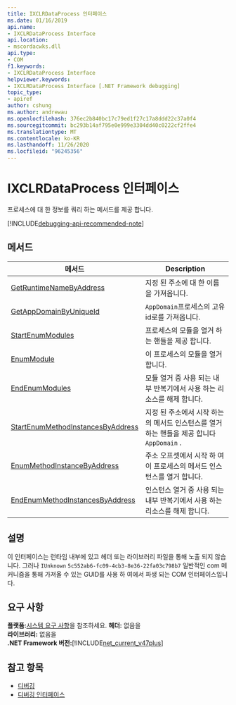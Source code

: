 ```yaml
---
title: IXCLRDataProcess 인터페이스
ms.date: 01/16/2019
api.name:
- IXCLRDataProcess Interface
api.location:
- mscordacwks.dll
api.type:
- COM
f1.keywords:
- IXCLRDataProcess Interface
helpviewer.keywords:
- IXCLRDataProcess Interface [.NET Framework debugging]
topic_type:
- apiref
author: cshung
ms.author: andrewau
ms.openlocfilehash: 376ec2b840bc17c79ed1f27c17a8ddd22c37a0f4
ms.sourcegitcommit: bc293b14af795e0e999e3304dd40c0222cf2ffe4
ms.translationtype: MT
ms.contentlocale: ko-KR
ms.lasthandoff: 11/26/2020
ms.locfileid: "96245356"
---
```

# <a name="ixclrdataprocess-interface"></a>IXCLRDataProcess 인터페이스

프로세스에 대 한 정보를 쿼리 하는 메서드를 제공 합니다.

[!INCLUDE[debugging-api-recommended-note](../../../../includes/debugging-api-recommended-note.md)]

## <a name="methods"></a>메서드

| 메서드                                                                                                                                               | Description                                                                                     |
| ---------------------------------------------------------------------------------------------------------------------------------------------------- | ----------------------------------------------------------------------------------------------- |
| [GetRuntimeNameByAddress](ixclrdataprocess-getruntimenamebyaddress-method.md)                     | 지정 된 주소에 대 한 이름을 가져옵니다.                                                               |
| [GetAppDomainByUniqueId](ixclrdataprocess-getappdomainbyuniqueid-method.md)                       | `AppDomain`프로세스의 고유 id로를 가져옵니다.                                              |
| [StartEnumModules](ixclrdataprocess-startenummodules-method.md)                                   | 프로세스의 모듈을 열거 하는 핸들을 제공 합니다.                                        |
| [EnumModule](ixclrdataprocess-enummodule-method.md)                                               | 이 프로세스의 모듈을 열거 합니다.                                                         |
| [EndEnumModules](ixclrdataprocess-endenummodules-method.md)                                       | 모듈 열거 중 사용 되는 내부 반복기에서 사용 하는 리소스를 해제 합니다.               |
| [StartEnumMethodInstancesByAddress](ixclrdataprocess-startenummethodinstancesbyaddress-method.md) | 지정 된 주소에서 시작 하는의 메서드 인스턴스를 열거 하는 핸들을 제공 합니다 `AppDomain` . |
| [EnumMethodInstanceByAddress](ixclrdataprocess-enummethodinstancebyaddress-method.md)             | 주소 오프셋에서 시작 하 여이 프로세스의 메서드 인스턴스를 열거 합니다.                  |
| [EndEnumMethodInstancesByAddress](ixclrdataprocess-endenummethodinstancesbyaddress-method.md)     | 인스턴스 열거 중 사용 되는 내부 반복기에서 사용 하는 리소스를 해제 합니다.             |

## <a name="remarks"></a>설명

이 인터페이스는 런타임 내부에 있고 헤더 또는 라이브러리 파일을 통해 노출 되지 않습니다. 그러나 `IUnknown` `5c552ab6-fc09-4cb3-8e36-22fa03c798b7` 일반적인 com 메커니즘을 통해 가져올 수 있는 GUID를 사용 하 여에서 파생 되는 COM 인터페이스입니다.

## <a name="requirements"></a>요구 사항

**플랫폼:**[시스템 요구 사항](../../get-started/system-requirements.md)을 참조하세요.
**헤더:** 없음을  
**라이브러리:** 없음을  
**.NET Framework 버전:**[!INCLUDE[net_current_v47plus](../../../../includes/net-current-v47plus.md)]  

## <a name="see-also"></a>참고 항목

- [디버깅](index.md)
- [디버깅 인터페이스](debugging-interfaces.md)
